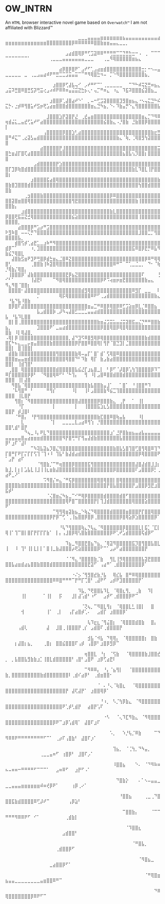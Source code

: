 # OW_INTRN
An `HTML` browser interactive novel game based on `Overwatch™` I am not affiliated with Blizzard™ 





























⠀⠀⠀⠀⠀⠀⠀⠀⠀⠀⠀⠀⠀⠀⠀⠀⠀⠀⠀⠀⠀⠀⠀⣀⣀⣀⣤⣤⣤⣤⣶⣶⣶⣶⣶⣶⣶⣦⣤⣤⣤⣤⣤⣤⣤⣤⣤⣤⣴⣶⣶⣶⣶⣶⣶⣶⣶⣶⣶⣶⣶⣶⣿⣿⣿⣿⣿⣿⣿⣿⡿⠿⠿⠿⠿⠿⠿⣿⣿⣷⣶⣶⣤⣤⣄⣀⣀⡀⠀⠀⠀⠀⠀⠀⠀⠀⠀⠀⠀⠀⠀⠀⠀⠀⠀⠀⠀
⠀⠀⠀⠀⠀⠀⠀⠀⠀⠀⠀⠀⠀⠀⠀⠀⠀⠀⠀⣠⣴⣾⣿⢿⡿⠛⢋⣩⣽⠿⠿⠛⠛⢛⣛⣉⣉⣙⣛⣓⣒⠒⠠⠀⢀⠀⠉⠉⠉⠉⠉⠉⠉⠉⠉⠉⠁⠀⠀⠀⠀⠀⠀⢀⣀⣀⣀⣤⣤⣤⣤⣤⣤⣤⣀⣀⣀⠀⠀⠀⢀⣀⠻⢿⣿⣿⣿⣿⣿⣶⣦⣄⠀⠀⠀⠀⠀⠀⠀⠀⠀⠀⠀⠀⠀⠀⠀
⠀⠀⠀⠀⠀⠀⠀⠀⠀⠀⠀⠀⠀⠀⠀⠀⠀⣴⡿⣿⡿⣿⠟⠁⣠⠞⠋⢁⣠⣴⣶⣾⣿⣿⣿⣿⣿⣿⣿⣿⣿⣿⣿⣒⡂⠒⠢⠤⣤⣀⣀⣀⣀⣀⠀⣀⠀⢀⣀⣠⣤⣴⠾⠟⠛⣛⣉⣉⣩⣭⣤⣭⠉⠉⠛⠻⢿⣿⣓⠲⠤⠀⡉⠑⠻⣿⣿⣿⣿⣿⣿⣿⣿⣦⡀⠀⠀⠀⠀⠀⠀⠀⠀⠀⠀⠀⠀
⠀⠀⠀⠀⠀⠀⠀⠀⠀⠀⠀⠀⠀⠀⠀⣰⣿⣿⡿⢋⣼⣧⢤⠊⠀⡠⠞⠛⠋⠉⠁⢀⣀⣀⣀⣀⣀⠀⠀⠉⠙⠓⠾⢭⣝⣛⠶⣦⣄⣠⣭⠽⣛⣿⠿⣿⣛⣫⡽⢛⣭⢔⣠⠴⠾⠟⠿⠿⠶⣤⣬⣭⣝⣓⡦⢄⠂⢤⡉⠛⠶⣄⠀⠰⣄⠀⠹⣯⠽⣿⣿⣿⣮⣽⣿⣦⣀⠀⠀⠀⠀⠀⠀⠀⠀⠀⠀
⠀⠀⠀⠀⠀⠀⠀⠀⠀⠀⠀⠀⠀⠀⣰⣿⣿⡿⢁⣼⣿⣴⠞⠑⠁⠀⡀⠤⠒⢋⣩⣽⣿⣿⣿⣿⣹⣻⣿⣶⣦⣄⠐⠢⢤⣍⣙⠓⠮⣍⡓⠄⣐⡾⠿⢻⣿⣥⠞⣫⡶⢟⣡⣴⣶⣿⣿⣿⣾⣿⣿⣿⣿⣿⣿⣿⣶⣄⣙⠳⣦⡀⠑⠄⠹⣷⣤⡛⠑⣄⢻⣿⣿⣿⣿⣿⣿⣧⠀⠀⠀⠀⠀⠀⠀⠀⠀
⠀⠀⠀⠀⠀⠀⠀⠀⠀⠀⠀⠀⠀⣸⣿⣿⣿⣱⡟⣽⣿⡟⣜⠀⢀⣞⣤⣶⣿⣿⣿⣿⣿⣿⣿⣿⣿⣿⣿⣿⣿⣿⣿⣶⣄⡉⠙⠻⠿⢶⣾⣬⣅⣀⣤⣞⢋⣥⠞⠋⣴⣿⣿⣿⣿⣿⣿⣿⣿⣿⣿⣿⣿⣿⣿⣿⣿⣿⣿⣿⣮⣿⣷⣄⠠⡘⣿⣷⠀⣘⣷⣿⣿⡿⣿⣿⣿⣿⡇⠀⠀⠀⠀⠀⠀⠀⠀
⠀⠀⠀⠀⠀⠀⠀⠀⠀⠀⠀⠀⢠⣿⣿⣿⣿⣿⡿⣿⣿⣱⢃⣴⣿⣿⣿⣿⣿⣿⣿⣿⣿⣿⣿⣿⣿⣿⣿⣿⣿⣿⣿⣿⣿⣿⣷⣖⣛⣿⠛⠾⣍⠉⢀⣔⣽⣣⣤⣾⣿⣿⣿⣿⣿⣿⣿⣿⣿⣿⣿⣿⣿⣿⣿⣿⣿⣿⣿⣿⣿⣿⣿⣿⣷⣄⠈⢷⡀⢈⢿⣿⣻⢳⣽⣿⣿⣿⣿⠀⠀⠀⠀⠀⠀⠀⠀
⠀⠀⠀⠀⠀⠀⠀⠀⠀⠀⠀⣴⣿⣿⣿⣿⣿⡟⣸⣿⣿⣿⣿⣿⣿⣿⣿⣿⣿⣿⣿⣿⣿⣿⣿⣿⣿⣿⣿⣿⣿⣿⣿⣿⣿⣿⣿⣿⣭⣿⣓⣶⣼⡏⣿⢏⣴⣿⣿⣿⣿⣿⣿⣿⣿⣿⣿⣿⣿⣿⣿⣿⣿⣿⣿⣿⣿⣿⣿⣿⣿⣿⣿⣿⣿⣿⣦⣿⣧⢢⡹⣿⣿⡆⣿⣿⣿⣿⣿⠀⠀⠀⠀⠀⠀⠀⠀
⠀⠀⠀⠀⠀⠀⠀⠀⠀⣠⣾⣿⣿⣿⣿⣿⡟⣱⣿⣿⣿⣿⣿⣿⣿⣿⣿⣿⣿⣿⣿⣿⣿⣿⣿⣿⣿⣿⣿⣿⣿⣿⣿⣿⣿⣿⣿⣿⣿⣿⡏⣹⡿⢷⣿⣾⣿⣿⣿⣿⣿⣿⣿⣿⣿⣿⣿⣿⣿⣿⣿⣿⣿⣿⣿⣿⣿⣿⣿⣿⣿⣿⣿⣿⣿⣿⣿⣿⣿⣷⣇⠹⣿⣇⢸⡟⣿⣿⣿⡆⠀⠀⠀⠀⠀⠀⠀
⠀⠀⠀⠀⠀⠀⠀⠀⣰⣿⣿⣿⣿⣯⣴⣿⢿⣿⣿⣿⣿⣿⣿⣿⣿⣿⣿⣿⣿⣿⣿⣿⣿⣿⣿⣿⣿⣿⣿⣿⣿⣿⣿⣿⣿⣿⣿⣿⣷⣿⣷⣿⣹⣿⣿⣿⣾⣿⣿⣿⣿⣿⣿⣿⣿⣿⣿⣿⣿⣿⣿⣿⣿⣿⣿⣿⣿⣿⣿⣿⣿⣿⣿⣿⣿⣿⣿⣿⣿⣿⣿⢳⣿⣿⣾⣿⣿⣿⣿⣷⠀⠀⠀⠀⠀⠀⠀
⠀⠀⠀⠀⠀⠀⢀⣲⣿⣿⣿⣷⣿⣿⣿⣿⣿⣿⣿⣿⣿⣿⣿⣿⣿⣿⣿⣿⣿⣿⣿⣿⣿⡿⠿⣿⣿⣿⣿⣿⣿⣿⣿⣿⣿⣿⣿⣿⣿⣿⣿⣽⣿⣶⣿⣿⢿⣿⣿⣿⣿⣿⣿⣿⣿⣿⣿⣿⣿⣿⢻⣟⣿⣿⣿⣿⣿⣿⣿⣿⣿⣿⣿⣿⣿⣿⣿⣿⣿⣿⣷⢸⣿⣿⣿⣿⣿⣿⣿⣿⣷⡄⠀⠀⠀⠀⠀
⠀⠀⠀⠀⠀⣰⣾⣿⣿⣿⣿⣿⣿⣿⣿⣿⣿⣿⣿⣿⣿⣿⣿⣿⣿⣿⣿⣿⣿⣿⣿⣿⣿⣷⣇⣿⣿⣿⣿⣿⣿⣿⣿⣿⣿⣿⣿⣿⣿⡿⣿⣿⢟⣯⣭⣝⣚⢿⣿⣿⣿⣿⣿⣿⣿⣿⣿⣿⣿⣿⣮⣵⣿⣿⣿⣿⣿⣿⣿⣿⣿⣿⣿⣿⣿⣿⣿⣿⣿⣿⣿⢸⣿⣿⣿⣿⣿⣿⣿⣿⣿⣿⡀⠀⠀⠀⠀
⠀⠀⠀⠀⣴⣿⣿⣿⡿⠛⣡⡴⠛⣩⣿⣿⣿⣿⣿⣿⣿⣿⣿⣿⣿⣿⣿⣿⣿⣿⣿⣿⣿⣿⣿⣿⣿⣿⣿⣿⣿⣿⣿⣿⣿⣿⣿⣿⣿⠗⣻⠷⣿⠀⠤⠤⢍⡛⠙⣿⣿⣿⣿⣿⣿⣿⣿⣿⣿⣿⣿⣿⣿⣿⣿⣿⣿⣿⣿⣿⣿⣿⣿⣿⣿⣿⣿⣿⣿⣿⣿⣸⣿⣿⣉⡉⢻⣿⣿⣿⣿⣿⣧⡀⠀⠀⠀
⠀⠀⠀⣾⣿⢫⡾⢁⣴⣟⣁⣀⣰⠷⠛⠻⣿⣿⣿⣿⣿⣿⣿⣿⣿⣿⣿⣿⣿⣿⣿⣿⣿⣿⣿⣿⣿⣿⣿⣿⣿⣿⣿⣿⣿⣿⣿⣿⣿⣾⡿⠉⠁⠀⠀⠀⠀⠰⡀⣹⣿⣿⣿⣿⣿⣿⣿⣿⣿⣿⣿⣿⣿⣿⣿⣿⣿⣿⣿⣿⣿⣿⣿⣿⣿⣿⣿⣿⣿⣯⠿⣿⡿⣟⡛⠿⣧⠻⣷⣮⡙⢿⣿⣇⠀⠀⠀
⠀⠀⣼⣿⣷⣫⣶⠟⣹⠟⢛⣿⡿⣾⣓⣶⣄⣈⣿⠿⣝⣿⣿⣿⣿⣿⣿⣿⣿⣿⣿⣿⣿⣿⣿⣿⣿⣿⣿⣿⣿⣿⣿⣿⡿⠿⠛⢿⢿⣿⢃⠀⠀⠀⠀⠀⠀⢀⣿⣿⣷⢸⠷⣽⣿⢿⣿⣿⣿⣿⣿⣿⣿⣿⣿⣿⣿⣿⣿⣿⣿⣿⣿⠿⠛⠉⠀⠉⢁⣀⣈⣀⡀⠀⠙⠂⠈⢷⡘⢿⣷⡌⢿⣿⡄⠀⠀
⠀⢸⣿⣿⣿⡿⠁⣼⣷⣿⣿⣿⣿⣿⣿⣿⣿⣿⣿⣟⡿⣦⣝⣿⣿⣿⣿⣿⣿⣿⣿⣿⣿⣿⣿⣿⣿⣿⣿⣿⣿⣿⣿⠏⠀⠀⠀⠀⢘⠊⠃⠁⠀⠀⠀⠀⠀⢸⣼⣟⠇⠀⠀⠀⠉⠻⣿⢿⣿⣿⣿⣿⣿⣿⣿⣿⣿⣿⣿⡿⠟⠩⢴⣶⡶⣶⣟⣿⣿⣿⣿⣿⣿⣷⣤⣄⠀⠀⠻⣄⠻⣿⠈⣿⣿⡆⠀
⠀⣿⣿⣿⣿⠂⣼⣿⣿⣿⣿⣿⣿⣿⣿⣿⣿⣿⣿⣿⣿⣿⣿⣿⣾⣻⢿⣿⣿⣿⣿⣿⣿⣿⣿⣿⣿⣿⣿⣿⠿⣻⡏⠀⣀⣀⠀⠀⠇⠀⠀⠀⠀⠀⠀⠀⠀⠀⠀⡉⠀⠀⠀⠀⠀⠀⢿⡯⢿⣿⣿⣿⣿⣿⣿⣿⠿⠟⠋⢀⣠⣾⣿⣿⣿⣿⣿⣿⣿⣿⣿⣿⣿⣿⣿⣿⣷⣄⠀⠘⣧⠙⣧⠸⣿⣷⠀
⠀⣿⡿⣿⠏⣼⣿⣿⣿⣿⣿⣿⣿⣿⣿⣿⣿⣿⣿⣿⣿⣿⣿⣿⣿⣿⣶⣤⣉⠛⠿⣿⡿⢿⣿⡿⠿⣋⣩⣵⣶⡿⣇⡈⠿⣿⣿⣦⠀⠀⠀⠀⠀⠀⠀⠀⠀⠀⠀⣧⣠⣾⣿⣿⡷⢀⡼⠳⢤⣼⣿⣋⣉⣉⣁⣤⣤⣴⣾⣿⣿⣿⣿⣿⣿⣿⣿⣿⣿⣿⣿⣿⣿⣿⣿⣿⣿⣿⣧⠀⠘⣧⠹⣇⣿⣿⠀
⠀⣿⡇⣿⢀⣿⣿⣿⣿⣿⣿⣿⣿⣿⣿⣿⣿⣿⣿⣿⣿⣿⣿⣿⣿⣿⣿⣿⣿⣷⣶⣬⣩⣭⣥⣤⣬⣭⣽⣿⣯⣤⣌⡙⠛⠛⣿⣿⣷⣦⡀⠀⠀⠀⠀⠀⠀⠀⠀⣹⣿⣿⣿⠟⠁⣀⣤⣴⣾⣿⣿⣿⣿⣿⣿⣿⣿⣿⣿⡿⣿⣿⢿⣿⡿⢿⣿⢿⣿⣿⣿⣿⣿⣿⣿⣿⣿⣿⣿⣷⠀⠸⡇⢿⣼⣿⡀
⠠⢿⡇⡿⢸⣿⣿⣿⣿⣿⣿⣿⣿⣿⣿⣿⣿⣿⣿⣿⡀⣼⠙⣹⠫⠿⣿⣻⢿⡿⢿⣿⣿⣿⣿⣿⣿⣿⣿⣿⣿⣿⣿⣿⣷⣾⣿⣿⣿⣿⣏⠓⠦⣄⣀⣀⡤⣶⣤⣿⣿⣿⣿⣷⣿⣿⣿⣿⣿⣿⣿⡿⡟⣿⣿⠿⣿⣿⢿⡇⢻⡟⠈⣿⣙⣹⡇⣈⣿⣿⣿⣿⣿⣿⣿⣿⣿⣿⣿⣿⡇⠀⣿⢸⣿⣿⡇
⠀⣾⣿⣷⢸⣿⣿⣿⣿⣿⣿⣿⣿⣿⣿⣿⢻⣿⣿⣿⣿⣿⣷⢿⠤⣤⡏⠁⣿⠁⣾⠁⢫⢿⣿⠿⣿⣿⣿⣿⣿⣿⣿⣿⣿⣿⣿⣿⣿⣿⣿⣿⣶⣤⣤⣶⣾⣿⣿⣿⣿⣿⣿⣿⣿⣿⣿⣿⢿⣿⣿⠙⠃⠹⣷⠀⢿⡏⠀⣷⣠⣷⣴⣿⣿⣿⣿⣿⣿⣿⣿⣿⣿⣿⣿⣿⣿⣿⣿⣿⡇⠀⢸⣾⢹⣿⠃
⠀⢀⣿⣿⠀⢿⣿⣿⣿⣿⣿⣿⣿⣿⣿⣿⣾⣿⣿⣿⣿⣿⣧⣮⣜⡏⣰⣦⣿⣀⡇⠀⠃⡿⠋⠈⡼⣿⡿⢡⢳⢹⣿⣿⣿⣿⡿⠹⠉⠿⡏⣿⣿⣿⣿⣿⡿⡿⠃⠀⠈⠻⣿⣿⢿⠿⠋⠃⠈⠓⢹⡄⠀⠀⢻⠀⠸⡇⣠⣿⠿⣿⣿⣾⣿⣿⣾⣿⣿⣿⣿⣿⣿⣿⣿⣿⣿⣿⣿⣿⣿⠀⢸⡇⣼⣿⠀
⠀⠀⠻⣿⣧⠈⢿⣿⣿⣿⣿⣿⣿⣿⣿⣿⣿⣿⣿⣿⣿⣿⣿⣿⣿⣿⣷⣧⣿⣿⣷⣤⣸⠁⠀⠀⠁⣿⠁⠀⠘⢸⣿⣿⠛⠹⠀⠀⠀⠀⠀⠈⠧⢻⣿⠛⠀⠃⠀⠀⠀⠀⠛⢻⡎⠀⠀⠀⠀⠀⠸⡇⠀⠀⢸⠇⣠⣿⣿⣿⣷⠻⣮⣉⢹⣿⣿⣿⣿⣿⣿⣿⣿⣿⣿⣿⣿⣿⣿⣿⣿⠀⢸⣇⣿⡟⠀
⠀⠀⠀⢻⣿⡆⠈⠻⣿⣿⣿⣿⣿⣿⣿⣿⣿⣿⣿⣿⣿⣿⣿⣼⣿⣿⣿⣿⣿⡿⣿⣿⣿⣷⣄⠀⢀⡟⠀⠀⠁⠀⢸⡇⠀⠀⠀⠀⠀⠀⠀⠀⠀⠘⡏⠀⠀⠀⠀⠀⠀⠀⠀⠀⡇⠀⠀⠀⠀⠀⠀⡇⠀⠀⢸⣿⣿⣿⣯⣱⣆⣣⣿⣿⣿⣿⣿⣿⣿⣿⣿⣿⣿⣿⣿⣿⣿⣿⣿⣿⡟⠀⡾⣸⣿⠇⠀
⠀⠀⠀⠈⠛⣿⡄⠀⠘⡟⢻⣿⣿⣿⣿⣿⣿⣿⣿⣿⣿⣿⣿⣿⣿⣿⣿⣿⣿⣷⣏⣿⣿⠿⣿⢷⣤⣧⠀⠀⠀⠀⠸⡇⠀⠀⠀⠀⠀⠀⠀⠀⠀⠀⣇⠀⠀⠀⠀⠀⠀⠀⠀⠈⡇⠀⠀⣀⣀⣀⣀⣇⣠⣴⠿⢻⢱⠀⡘⣿⣿⣿⣿⣿⣿⣿⣿⣿⣿⣿⣿⣿⣿⣿⣿⣿⣿⣿⣿⣿⢃⣾⠃⣿⡟⠀⠀
⠀⠀⠀⠀⠀⠀⠙⢦⣀⠸⡄⠟⣇⠙⣿⣿⣿⣿⣿⣿⣿⣿⣿⣿⣿⣿⣿⣿⣿⣿⣿⣿⣿⣰⠁⣘⡟⣿⣷⣶⣦⣤⣴⣧⣤⣤⣤⣤⣤⣤⣤⣤⣤⣤⣿⣤⣴⣶⣶⣶⣾⣿⣿⣿⣿⣿⣿⠻⡟⣿⢛⠛⡏⢻⣤⣼⣾⣷⣿⣿⣿⣿⣿⣿⣿⣧⣿⣿⣿⣿⣿⣿⣿⣿⣿⣿⣿⣿⡿⠃⣰⠏⠈⣼⠇⠀⠀
⠀⠀⠀⠀⠀⠀⠀⠀⠉⠳⢽⣧⣽⣦⡹⣿⣌⢻⣿⣿⣿⣿⣿⣿⣿⣿⣿⣿⣿⣿⣿⣿⣿⣿⣷⣿⣧⣣⣿⢹⣿⢋⣿⢻⢿⣿⠿⢹⠙⡏⣿⠛⡏⠟⡏⡍⡏⡏⢫⢹⠈⢹⠰⠸⠀⢹⣧⠃⣷⣼⣾⣴⣾⣿⣿⣿⣿⣿⣿⣿⣿⣿⣿⣿⣿⣿⣿⣿⣿⣿⣿⡿⢿⣿⣿⣿⣿⠟⠁⣠⡟⠀⣴⠏⠀⠀⠀
⠀⠀⠀⠀⠀⠀⠀⠀⠀⠀⠈⢻⣿⣷⡈⠉⠛⢶⣿⣿⣿⡿⣿⣿⣿⣿⣯⢻⣿⣿⣿⣿⣿⣿⣿⣿⣿⣿⣿⣿⣿⣼⣿⣼⣾⣿⣸⣸⡆⣷⣸⡀⡇⡆⡇⣡⣧⣇⢸⣸⢸⢸⣆⣶⣷⣼⣿⣿⣿⣿⣿⣿⣿⣿⣿⣿⣿⣿⣿⣿⣿⣿⣿⡿⣿⣿⣿⣿⣿⣿⠏⣠⣿⣿⣿⡿⡃⢀⣴⠟⣀⠜⠁⠀⠀⠀⠀
⠀⠀⠀⠀⠀⠀⠀⠀⠀⠀⠀⠀⠩⠻⣿⡌⠶⣄⠈⠛⢯⡿⣿⣿⣿⣿⣿⣿⣿⢿⣿⢿⣿⣿⡇⣿⢿⣿⣿⣿⣿⣿⣿⣿⣿⣿⣿⣿⣿⣿⣿⣿⣿⣷⣿⣿⣿⣿⣿⣿⣿⣿⣿⣿⣿⣿⣿⣿⣿⣿⣿⣿⣿⣿⣿⣿⣿⣿⣿⣿⣿⡟⣿⣧⣿⣿⣿⣿⣿⡟⣠⣿⣿⡿⣻⣟⣰⣿⣯⡾⠃⠀⠀⠀⠀⠀⠀
⠀⠀⠀⠀⠀⠀⠀⠀⠀⠀⠀⠀⠀⠈⢌⣿⣶⣌⠳⣦⣀⠉⠊⠛⢿⡿⣿⣿⣿⣿⣿⣾⣿⣿⣿⣿⣾⣿⠋⣿⣿⣿⣿⣿⣿⣿⣿⣿⣿⣿⣿⣿⣿⣿⣿⣿⣿⣿⣿⣿⣿⣿⣿⣿⣿⣿⣿⣿⢿⠟⣿⠉⣿⣿⣿⣿⣿⡟⡇⢹⣸⣾⣿⣿⣿⣿⣿⣿⣿⢿⣿⣿⣿⣵⣿⣿⣿⣿⠟⠁⠀⠀⠀⠀⠀⠀⠀
⠀⠀⠀⠀⠀⠀⠀⠀⠀⠀⠀⠀⠀⠀⠀⠉⢻⢻⢿⣶⣽⣷⣦⣀⠑⢷⣌⠙⢿⣿⣿⣿⣿⣾⣿⣿⣿⣿⣶⣿⣿⣿⡟⡏⣿⣿⢿⣿⣿⣿⣿⣿⣿⣿⣿⣿⣿⣿⣿⣿⣿⣿⣿⡿⡟⡿⠉⢋⠈⢀⢸⣦⣿⣿⡿⣿⡿⢀⣿⣿⣿⣿⣿⣿⣿⡿⣿⢿⣵⡿⣱⣿⣿⣿⣿⣿⡿⠁⠀⠀⠀⠀⠀⠀⠀⠀⠀
⠀⠀⠀⠀⠀⠀⠀⠀⠀⠀⠀⠀⠀⠀⠀⠀⠀⠘⢧⠙⢻⣿⣿⣿⢷⣄⡙⢧⣄⠈⠻⣿⣿⣿⣿⣿⣿⡿⣿⣿⣿⣿⣇⡇⣯⡁⠈⣏⡇⢿⢸⠁⢹⠉⣿⡇⣿⡏⡟⡏⡏⡏⣷⠁⠀⡇⡄⢠⣸⣿⡿⢿⢣⣿⣷⣿⣿⣿⣿⣿⣿⣿⡿⠟⢁⠞⣡⣾⣿⣿⣿⣿⢯⣾⡿⠋⠀⠀⠀⠀⠀⠀⠀⠀⠀⠀⠀
⠀⠀⠀⠀⠀⠀⠀⠀⠀⠀⠀⠀⠀⠀⠀⠀⠀⠀⠀⠹⣦⣀⠻⣿⣿⣟⣿⣦⠙⣦⡀⠈⢿⣽⠻⣿⣿⣿⣿⣿⣯⡹⣿⢻⣿⣿⣧⣿⣇⢸⠀⠀⠸⠀⢹⠃⢸⡇⣇⡇⡇⠁⣿⢸⣀⣷⣼⣿⣿⣿⡴⢟⣵⣿⣿⣿⣿⣿⡿⠋⠉⠁⣠⡴⠋⣴⣿⣿⣿⣿⣿⣿⣿⡟⠀⠀⠀⠀⠀⠀⠀⠀⠀⠀⠀⠀⠀
⠀⠀⠀⠀⠀⠀⠀⠀⠀⠀⠀⠀⠀⠀⠀⠀⠀⠀⠀⠈⠈⠻⣄⠘⣿⣿⣿⣿⣷⡈⣷⠀⠀⢻⣇⢸⡻⢿⣿⣿⣿⣿⣿⣧⣽⣟⣿⣿⣿⣿⣿⣧⣴⣶⣾⣴⣦⣿⣿⣷⣿⣿⣿⣾⣿⣿⣿⣿⣿⣿⣿⣿⣿⣿⣿⣟⣽⠋⠀⢠⣴⠛⠁⢀⣾⣿⣿⣿⣿⣿⣿⣿⡿⠁⠀⠀⠀⠀⠀⠀⠀⠀⠀⠀⠀⠀⠀
⠀⠀⠀⠀⠀⠀⠀⠀⠀⠀⠀⠀⠀⠀⠀⠀⠀⠀⠀⠀⠀⠐⠌⡢⠈⢻⣻⣿⣞⣷⡘⣧⠀⠀⢿⣎⣧⠀⣿⠛⠿⢿⣿⣿⣿⣿⣿⣿⣿⣿⣿⣿⣿⣿⣿⣿⣿⣿⣿⣿⣿⣿⣿⣿⠿⠿⣿⠛⠛⠛⠉⡟⠛⡏⢉⣿⠃⢀⣼⠟⠋⠀⣠⡾⠟⣹⣿⣿⣿⣿⣿⡟⠁⠀⠀⠀⠀⠀⠀⠀⠀⠀⠀⠀⠀⠀⠀
⠀⠀⠀⠀⠀⠀⠀⠀⠀⠀⠀⠀⠀⠀⠀⠀⠀⠀⠀⠀⠀⠀⠀⠹⣧⡀⠙⢟⣿⣿⣧⠹⣇⠀⠈⢿⣿⣆⢻⡀⠀⢀⣷⠀⠀⠹⡇⠀⠀⠀⠀⠀⠀⠀⢸⡇⠀⠀⠀⠀⠀⠁⢸⡇⠀⠀⡯⠀⠀⠀⣸⡇⣼⢡⣾⠃⠰⠋⠀⠀⣠⡾⠋⢀⣾⣿⣿⣿⡿⠟⠉⠀⠀⠀⠀⠀⠀⠀⠀⠀⠀⠀⠀⠀⠀⠀⠀
⠀⠀⠀⠀⠀⠀⠀⠀⠀⠀⠀⠀⠀⠀⠀⠀⠀⠀⠀⠀⠀⠀⠀⠀⠈⢝⢦⡀⠉⠻⣿⣇⢻⡆⠀⠈⢿⣿⣿⣇⣃⢸⣿⡇⠀⠀⣿⠀⠀⠀⠀⠀⠀⠀⢺⠀⠀⠀⠀⠀⠀⠀⢸⠁⠀⢀⡇⠀⠀⢠⡏⣴⣿⡾⢁⠄⠀⠀⣠⣾⡏⠀⣰⣿⣿⣿⡿⠁⠀⠀⠀⠀⠀⠀⠀⠀⠀⠀⠀⠀⠀⠀⠀⠀⠀⠀⠀
⠀⠀⠀⠀⠀⠀⠀⠀⠀⠀⠀⠀⠀⠀⠀⠀⠀⠀⠀⠀⠀⠀⠀⠀⠀⠀⢧⠹⣖⣆⠈⢻⣬⣿⡆⠀⠈⢿⣿⣿⣿⣾⣿⣷⠀⠀⣿⡄⠀⠀⠀⠀⠀⢠⣾⢇⠀⠀⠀⠀⠀⠀⣼⠀⠀⣸⣿⢀⢸⣿⣿⣿⡟⢀⡎⠀⣠⣾⣿⠏⢀⣾⣿⣿⣿⡟⠀⠀⠀⠀⠀⠀⠀⠀⠀⠀⠀⠀⠀⠀⠀⠀⠀⠀⠀⠀⠀
⠀⠀⠀⠀⠀⠀⠀⠀⠀⠀⠀⠀⠀⠀⠀⠀⠀⠀⠀⠀⠀⠀⠀⠀⠀⠀⣺⣧⠈⠺⣧⠀⠙⢿⢿⡄⠀⠈⢿⣿⣿⣿⣿⣿⡆⠀⣿⣷⠀⠀⠀⠀⡆⣼⣿⡆⣦⡀⠀⠀⠀⢀⣿⡆⠀⣿⣿⣮⣿⣿⣿⠏⢠⡾⠀⢠⣿⡿⠃⣰⣿⡿⣻⡿⠉⠀⠀⠀⠀⠀⠀⠀⠀⠀⠀⠀⠀⠀⠀⠀⠀⠀⠀⠀⠀⠀⠀
⠀⠀⠀⠀⠀⠀⠀⠀⠀⠀⠀⠀⠀⠀⠀⠀⠀⠀⠀⠀⠀⠀⠀⠀⠀⢶⣿⣿⣇⠀⠘⡆⠀⠈⢫⣷⠀⠀⠈⢿⣿⣿⣿⣿⣷⣸⣿⣿⣞⡀⠀⡀⣧⣿⣿⣧⣻⣷⣷⣰⡁⢸⣿⣇⣾⣿⣿⣿⣿⣿⠃⢠⣿⠃⣠⣿⠟⠀⣰⡿⢋⣴⣟⠇⠀⠀⠀⠀⠀⠀⠀⠀⠀⠀⠀⠀⠀⠀⠀⠀⠀⠀⠀⠀⠀⠀⠀
⠀⠀⠀⠀⠀⠀⠀⠀⠀⠀⠀⠀⠀⠀⠀⠀⠀⠀⠀⠀⠀⠀⠀⠀⠀⠉⠻⠿⠿⡄⠀⠘⡄⠈⣦⢻⡇⠀⠀⠈⣿⣿⣿⣿⣿⣿⣿⣿⣿⣷⡀⣿⣿⣿⣿⣿⣿⣿⣿⣿⣷⣾⣿⣿⣿⣿⣿⣿⣿⠇⢀⣾⠎⣴⡿⠃⠀⢀⣾⣶⣿⣿⠂⠀⠀⠀⠀⠀⠀⠀⠀⠀⠀⠀⠀⠀⠀⠀⠀⠀⠀⠀⠀⠀⠀⠀⠀
⠀⠀⠀⠀⠀⠀⠀⠀⠀⠀⠀⠀⠀⠀⠀⠀⠀⠀⠀⠀⠀⠀⠀⠀⠀⠀⠀⠀⠀⠈⠀⠄⠘⢄⠈⢷⣿⣆⠀⠀⠈⢿⣿⣿⣿⣿⣿⣿⣿⣿⣿⣿⣿⣿⣿⣿⣿⣿⣿⣿⣿⣿⣿⣿⣿⣿⣿⣿⡟⠀⣼⢏⣼⡟⠁⠀⣰⣿⣿⢿⡿⠁⠀⠀⠀⠀⠀⠀⠀⠀⠀⠀⠀⠀⠀⠀⠀⠀⠀⠀⠀⠀⠀⠀⠀⠀⠀
⠀⠀⠀⠀⠀⠀⠀⠀⠀⠀⠀⠀⠀⠀⠀⠀⠀⠀⠀⠀⠀⠀⠀⠀⠀⠀⠀⠀⠀⠀⠘⠰⡀⠀⠣⡈⢳⡿⣷⣄⠀⠈⠻⣿⣿⣿⣿⣿⣿⣿⣿⣿⣿⣿⣿⣿⣿⣿⣿⣿⣿⣿⣿⣿⣿⣿⣿⠟⢁⡾⢃⣾⡟⠀⠀⣴⣿⡟⢡⠏⠀⠀⠀⠀⠀⠀⠀⠀⠀⠀⠀⠀⠀⠀⠀⠀⠀⠀⠀⠀⠀⠀⠀⠀⠀⠀⠀
⠀⠀⠀⠀⠀⠀⠀⠀⠀⠀⠀⠀⠀⠀⠀⠀⠀⠀⠀⠀⠀⠀⠀⠀⠀⠀⠀⠀⠀⠀⠀⠐⠣⠀⠀⠈⢄⠹⣏⠻⣷⣄⠀⠈⠻⢿⣿⣿⣿⣿⣿⣿⣿⣿⣿⣿⣿⣿⣿⣿⣿⣿⣿⣿⡿⠟⠉⣰⡿⢡⣾⢿⠁⠀⣼⣿⠏⣰⠏⠀⠀⠀⠀⠀⠀⠀⠀⠀⠀⠀⠀⠀⠀⠀⠀⠀⠀⠀⠀⠀⠀⠀⠀⠀⠀⠀⠀
⠀⠀⠀⠀⠀⠀⠀⠀⠀⠀⠀⠀⠀⠀⠀⠀⠀⠀⠀⠀⠀⠀⠀⠀⠀⠀⠀⠀⠀⠀⠀⠀⠀⠡⡀⠀⠀⠱⡘⢧⡈⠿⣷⠀⠀⠀⠀⠉⠙⠻⠿⠿⠟⠛⠛⠛⠛⠛⠛⠛⠛⠋⠉⠁⠀⢀⡴⠏⢠⣿⣷⠃⠀⣼⣿⠏⡰⠁⠀⠀⠀⠀⠀⠀⠀⠀⠀⠀⠀⠀⠀⠀⠀⠀⠀⠀⠀⠀⠀⠀⠀⠀⠀⠀⠀⠀⠀
⠀⠀⠀⠀⠀⠀⠀⠀⠀⠀⠀⠀⠀⠀⠀⠀⠀⠀⠀⠀⠀⠀⠀⠀⠀⠀⠀⠀⠀⠀⠀⠀⠀⠀⢹⣦⡀⠀⠈⢈⢳⡀⠙⠳⣤⡀⠀⠀⠀⠀⠀⠀⠀⠀⠀⠀⠀⠀⠀⠀⢀⣀⣀⣤⠶⠋⠀⢰⣿⡿⠃⠀⣸⣿⠏⡠⠁⠀⠀⠀⠀⠀⠀⠀⠀⠀⠀⠀⠀⠀⠀⠀⠀⠀⠀⠀⠀⠀⠀⠀⠀⠀⠀⠀⠀⠀⠀
⠀⠀⠀⠀⠀⠀⠀⠀⠀⠀⠀⠀⠀⠀⠀⠀⠀⠀⠀⠀⠀⠀⠀⠀⠀⠀⠀⠀⠀⠀⠀⠀⠀⠀⠸⣿⣿⣦⠀⠀⠀⠑⠄⠀⠈⠙⠻⠷⠶⠦⠤⠶⠶⠒⠛⠛⠛⠛⠋⠉⠉⠉⠁⠀⠀⣠⠶⠿⠋⠀⠀⣰⡟⠋⠠⠁⠀⠀⠀⠀⠀⠀⠀⠀⠀⠀⠀⠀⠀⠀⠀⠀⠀⠀⠀⠀⠀⠀⠀⠀⠀⠀⠀⠀⠀⠀⠀
⠀⠀⠀⠀⠀⠀⠀⠀⠀⠀⠀⠀⠀⠀⠀⠀⠀⠀⠀⠀⠀⠀⠀⠀⠀⠀⠀⠀⠀⠀⠀⠀⠀⠀⠀⠙⣿⣷⡕⠀⠀⠀⠄⠁⠢⠤⣤⣤⣀⣀⣀⣤⣤⣤⣶⣶⣶⣶⣶⣶⠾⠶⢞⡿⠟⠁⠀⠀⠀⠀⢰⡿⢀⠔⠁⠀⠀⠀⠀⠀⠀⠀⠀⠀⠀⠀⠀⠀⠀⠀⠀⠀⠀⠀⠀⠀⠀⠀⠀⠀⠀⠀⠀⠀⠀⠀⠀
⠀⠀⠀⠀⠀⠀⠀⠀⠀⠀⠀⠀⠀⠀⠀⠀⠀⠀⠀⠀⠀⠀⠀⠀⠀⠀⠀⠀⠀⠀⠀⠀⠀⠀⠀⠀⠘⣿⣿⣦⠀⠀⠀⠀⢀⣀⢀⠙⣿⣿⣿⣯⣷⣾⣿⣿⣿⣿⠿⢋⡼⠞⠉⠀⠀⠀⠀⠀⠀⢠⡿⣵⠃⠀⠀⠀⠀⠀⠀⠀⠀⠀⠀⠀⠀⠀⠀⠀⠀⠀⠀⠀⠀⠀⠀⠀⠀⠀⠀⠀⠀⠀⠀⠀⠀⠀⠀
⠀⠀⠀⠀⠀⠀⠀⠀⠀⠀⠀⠀⠀⠀⠀⠀⠀⠀⠀⠀⠀⠀⠀⠀⠀⠀⠀⠀⠀⠀⠀⠀⠀⠀⠀⠀⠀⠉⣿⣿⣷⡄⠀⠀⠀⠀⠈⠉⠉⠛⠛⠛⠻⠿⠿⠟⠋⠀⠊⠁⠀⠀⠀⠀⠀⠀⠀⠀⢀⣾⣷⡇⠀⠀⠀⠀⠀⠀⠀⠀⠀⠀⠀⠀⠀⠀⠀⠀⠀⠀⠀⠀⠀⠀⠀⠀⠀⠀⠀⠀⠀⠀⠀⠀⠀⠀⠀
⠀⠀⠀⠀⠀⠀⠀⠀⠀⠀⠀⠀⠀⠀⠀⠀⠀⠀⠀⠀⠀⠀⠀⠀⠀⠀⠀⠀⠀⠀⠀⠀⠀⠀⠀⠀⠀⠀⠈⠹⣿⣿⣆⠀⠀⠀⠀⠀⠀⠀⠀⠀⠀⠀⠀⠀⠀⠀⠀⠀⠀⠀⠀⠀⠀⠀⠀⣠⣾⣿⣿⠃⠀⠀⠀⠀⠀⠀⠀⠀⠀⠀⠀⠀⠀⠀⠀⠀⠀⠀⠀⠀⠀⠀⠀⠀⠀⠀⠀⠀⠀⠀⠀⠀⠀⠀⠀
⠀⠀⠀⠀⠀⠀⠀⠀⠀⠀⠀⠀⠀⠀⠀⠀⠀⠀⠀⠀⠀⠀⠀⠀⠀⠀⠀⠀⠀⠀⠀⠀⠀⠀⠀⠀⠀⠀⠀⠀⠈⠛⣿⣧⡀⠀⠀⠀⠀⠀⠀⠀⠀⠀⠀⠀⠀⠀⠀⠀⠀⠀⠀⠀⠀⢀⣾⣿⣿⡿⠋⠀⠀⠀⠀⠀⠀⠀⠀⠀⠀⠀⠀⠀⠀⠀⠀⠀⠀⠀⠀⠀⠀⠀⠀⠀⠀⠀⠀⠀⠀⠀⠀⠀⠀⠀⠀
⠀⠀⠀⠀⠀⠀⠀⠀⠀⠀⠀⠀⠀⠀⠀⠀⠀⠀⠀⠀⠀⠀⠀⠀⠀⠀⠀⠀⠀⠀⠀⠀⠀⠀⠀⠀⠀⠀⠀⠀⠀⠀⠈⠻⣿⣦⣀⠀⠀⠀⠀⠀⠀⠀⠀⠀⠀⠀⠀⠀⠀⠀⠀⣀⣴⣿⣿⡿⠋⠁⠀⠀⠀⠀⠀⠀⠀⠀⠀⠀⠀⠀⠀⠀⠀⠀⠀⠀⠀⠀⠀⠀⠀⠀⠀⠀⠀⠀⠀⠀⠀⠀⠀⠀⠀⠀⠀
⠀⠀⠀⠀⠀⠀⠀⠀⠀⠀⠀⠀⠀⠀⠀⠀⠀⠀⠀⠀⠀⠀⠀⠀⠀⠀⠀⠀⠀⠀⠀⠀⠀⠀⠀⠀⠀⠀⠀⠀⠀⠀⠀⠀⠈⠛⢿⣿⣶⣦⣤⣤⣀⣀⣀⣀⣀⣀⣀⣀⣤⣶⣿⣿⠿⠛⠉⠀⠀⠀⠀⠀⠀⠀⠀⠀⠀⠀⠀⠀⠀⠀⠀⠀⠀⠀⠀⠀⠀⠀⠀⠀⠀⠀⠀⠀⠀⠀⠀⠀⠀⠀⠀⠀⠀⠀⠀
⠀⠀⠀⠀⠀⠀⠀⠀⠀⠀⠀⠀⠀⠀⠀⠀⠀⠀⠀⠀⠀⠀⠀⠀⠀⠀⠀⠀⠀⠀⠀⠀⠀⠀⠀⠀⠀⠀⠀⠀⠀⠀⠀⠀⠀⠀⠀⠙⠿⢿⣿⣿⣿⣿⣿⣿⣿⡿⠿⠟⠋⠉⠀⠀⠀⠀⠀⠀⠀⠀⠀⠀⠀⠀⠀⠀⠀⠀⠀⠀⠀⠀⠀⠀⠀⠀⠀⠀⠀⠀⠀⠀⠀⠀⠀⠀⠀⠀⠀⠀⠀⠀⠀⠀⠀⠀⠀